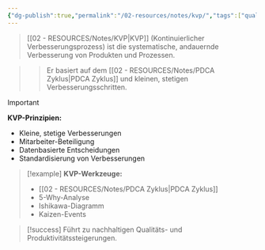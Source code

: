 ```yaml
---
{"dg-publish":true,"permalink":"/02-resources/notes/kvp/","tags":["qualitaetsmanagement/kontinuierlich","prozessverbesserung/methoden"],"noteIcon":"","updated":"2025-09-16T16:45:37.872+02:00"}
---
```



>[[02 - RESOURCES/Notes/KVP\|KVP]] (Kontinuierlicher Verbesserungsprozess) ist die systematische, andauernde Verbesserung von Produkten und Prozessen.

>>Er basiert auf dem [[02 - RESOURCES/Notes/PDCA Zyklus\|PDCA Zyklus]] und kleinen, stetigen Verbesserungsschritten.

>[!important] 
>**KVP-Prinzipien:**
>- Kleine, stetige Verbesserungen
>- Mitarbeiter-Beteiligung
>- Datenbasierte Entscheidungen
>- Standardisierung von Verbesserungen

>[!example] 
>**KVP-Werkzeuge:**
>- [[02 - RESOURCES/Notes/PDCA Zyklus\|PDCA Zyklus]]
>- 5-Why-Analyse
>- Ishikawa-Diagramm
>- Kaizen-Events

>[!success] 
>Führt zu nachhaltigen Qualitäts- und Produktivitätssteigerungen.